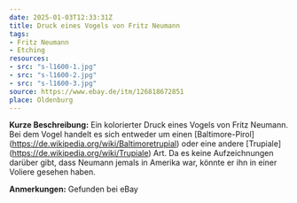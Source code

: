 ```yaml
---
date: 2025-01-03T12:33:31Z
title: Druck eines Vogels von Fritz Neumann
tags:
- Fritz Neumann
- Etching
resources:
- src: "s-l1600-1.jpg"
- src: "s-l1600-2.jpg"
- src: "s-l1600-3.jpg"
source: https://www.ebay.de/itm/126818672851
place: Oldenburg
---
```


**Kurze Beschreibung:** Ein kolorierter Druck eines Vogels von Fritz Neumann. Bei dem Vogel handelt es sich entweder um einen [Baltimore-Pirol] (https://de.wikipedia.org/wiki/Baltimoretrupial) oder eine andere [Trupiale] (https://de.wikipedia.org/wiki/Trupiale) Art. Da es keine Aufzeichnungen darüber gibt, dass Neumann jemals in Amerika war, könnte er ihn in einer Voliere gesehen haben.

**Anmerkungen:** Gefunden bei eBay
